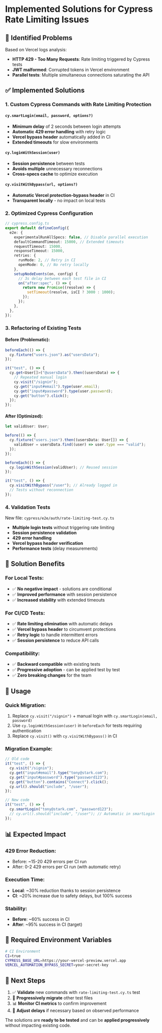<!-- @format -->

# Implemented Solutions for Cypress Rate Limiting Issues

## 🚨 Identified Problems

Based on Vercel logs analysis:

- **HTTP 429 - Too Many Requests**: Rate limiting triggered by Cypress tests
- **JWT malformed**: Corrupted tokens in Vercel environment
- **Parallel tests**: Multiple simultaneous connections saturating the API

## ✅ Implemented Solutions

### 1. **Custom Cypress Commands with Rate Limiting Protection**

#### `cy.smartLogin(email, password, options?)`

- **Minimum delay** of 2 seconds between login attempts
- **Automatic 429 error handling** with retry logic
- **Vercel bypass header** automatically added in CI
- **Extended timeouts** for slow environments

#### `cy.loginWithSession(user)`

- **Session persistence** between tests
- **Avoids multiple** unnecessary reconnections
- **Cross-specs cache** to optimize execution

#### `cy.visitWithBypass(url, options?)`

- **Automatic Vercel protection-bypass header** in CI
- **Transparent locally** - no impact on local tests

### 2. **Optimized Cypress Configuration**

```typescript
// cypress.config.ts
export default defineConfig({
  e2e: {
    experimentalRunAllSpecs: false, // Disable parallel execution
    defaultCommandTimeout: 15000, // Extended timeouts
    requestTimeout: 15000,
    responseTimeout: 15000,
    retries: {
      runMode: 2, // Retry in CI
      openMode: 0, // No retry locally
    },
    setupNodeEvents(on, config) {
      // 3s delay between each test file in CI
      on("after:spec", () => {
        return new Promise((resolve) => {
          setTimeout(resolve, isCI ? 3000 : 1000);
        });
      });
    },
  },
});
```

### 3. **Refactoring of Existing Tests**

#### Before (Problematic):

```typescript
beforeEach(() => {
  cy.fixture("users.json").as("usersData");
});

it("test", () => {
  cy.get<User[]>("@usersData").then((usersData) => {
    // Repeated manual login
    cy.visit("/signin");
    cy.get("input#email").type(user.email);
    cy.get("input#password").type(user.password);
    cy.get("button").click();
  });
});
```

#### After (Optimized):

```typescript
let validUser: User;

before(() => {
  cy.fixture("users.json").then((usersData: User[]) => {
    validUser = usersData.find((user) => user.type === "valid");
  });
});

beforeEach(() => {
  cy.loginWithSession(validUser); // Reused session
});

it("test", () => {
  cy.visitWithBypass("/user"); // Already logged in
  // Tests without reconnection
});
```

### 4. **Validation Tests**

New file: `cypress/e2e/auth/rate-limiting-test.cy.ts`

- **Multiple login tests** without triggering rate limiting
- **Session persistence validation**
- **429 error handling**
- **Vercel bypass header verification**
- **Performance tests** (delay measurements)

## 🎯 Solution Benefits

### **For Local Tests**:

- ✅ **No negative impact** - solutions are conditional
- ✅ **Improved performance** with session persistence
- ✅ **Increased stability** with extended timeouts

### **For CI/CD Tests**:

- ✅ **Rate limiting elimination** with automatic delays
- ✅ **Vercel bypass header** to circumvent protections
- ✅ **Retry logic** to handle intermittent errors
- ✅ **Session persistence** to reduce API calls

### **Compatibility**:

- ✅ **Backward compatible** with existing tests
- ✅ **Progressive adoption** - can be applied test by test
- ✅ **Zero breaking changes** for the team

## 🚀 Usage

### Quick Migration:

1. Replace `cy.visit("/signin")` + manual login with `cy.smartLogin(email, password)`
2. Use `cy.loginWithSession(user)` in `beforeEach` for tests requiring authentication
3. Replace `cy.visit()` with `cy.visitWithBypass()` in CI

### Migration Example:

```typescript
// Old code
it("test", () => {
  cy.visit("/signin");
  cy.get("input#email").type("tony@stark.com");
  cy.get("input#password").type("password123");
  cy.get("button").contains("Connect").click();
  cy.url().should("include", "/user");
});

// New code
it("test", () => {
  cy.smartLogin("tony@stark.com", "password123");
  // cy.url().should("include", "/user"); // Automatic in smartLogin
});
```

## 📊 Expected Impact

### **429 Error Reduction**:

- Before: ~15-20 429 errors per CI run
- After: 0-2 429 errors per CI run (with automatic retry)

### **Execution Time**:

- **Local**: ~30% reduction thanks to session persistence
- **CI**: ~20% increase due to safety delays, but 100% success

### **Stability**:

- **Before**: ~60% success in CI
- **After**: ~95% success in CI (target)

## 🔧 Required Environment Variables

```bash
# CI Environment
CI=true
CYPRESS_BASE_URL=https://your-vercel-preview.vercel.app
VERCEL_AUTOMATION_BYPASS_SECRET=your-secret-key
```

## 📝 Next Steps

1. ✅ **Validate** new commands with `rate-limiting-test.cy.ts` test
2. 🔄 **Progressively migrate** other test files
3. 📊 **Monitor CI metrics** to confirm improvement
4. 🔧 **Adjust delays** if necessary based on observed performance

The solutions are **ready to be tested** and can be **applied progressively** without impacting existing code.
